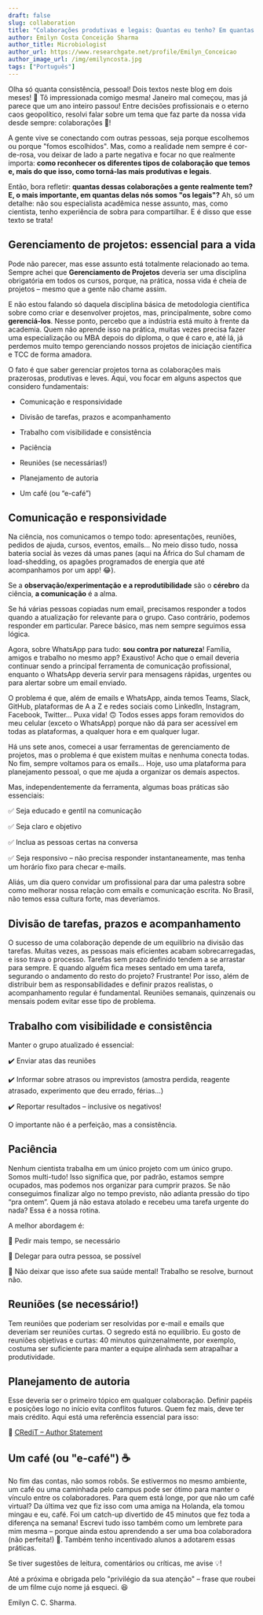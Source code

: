```yaml
---
draft: false
slug: collaboration
title: "Colaborações produtivas e legais: Quantas eu tenho? Em quantas delas eu sou [legal]?"
author: Emilyn Costa Conceição Sharma
author_title: Microbiologist
author_url: https://www.researchgate.net/profile/Emilyn_Conceicao
author_image_url: /img/emilyncosta.jpg
tags: ["Português"]
---
```


<!--truncate-->

<div style={{"text-align": "justify"}}> 

Olha só quanta consistência, pessoal! Dois textos neste blog em dois meses! 🤭 Tô impressionada comigo mesma! Janeiro mal começou, mas já parece que um ano inteiro passou! Entre decisões profissionais e o eterno caos geopolítico, resolvi falar sobre um tema que faz parte da nossa vida desde sempre: colaborações 🤝!

A gente vive se conectando com outras pessoas, seja porque escolhemos ou porque "fomos escolhidos". Mas, como a realidade nem sempre é cor-de-rosa, vou deixar de lado a parte negativa e focar no que realmente importa: **como reconhecer os diferentes tipos de colaboração que temos e, mais do que isso, como torná-las mais produtivas e legais**.

Então, bora refletir: **quantas dessas colaborações a gente realmente tem? E, o mais importante, em quantas delas nós somos "os legais"?** Ah, só um detalhe: não sou especialista acadêmica nesse assunto, mas, como cientista, tenho experiência de sobra para compartilhar. E é disso que esse texto se trata!


## Gerenciamento de projetos: essencial para a vida

Pode não parecer, mas esse assunto está totalmente relacionado ao tema. Sempre achei que **Gerenciamento de Projetos** deveria ser uma disciplina obrigatória em todos os cursos, porque, na prática, nossa vida é cheia de projetos – mesmo que a gente não chame assim.

E não estou falando só daquela disciplina básica de metodologia científica sobre como criar e desenvolver projetos, mas, principalmente, sobre como **gerenciá-los**. Nesse ponto, percebo que a indústria está muito à frente da academia. Quem não aprende isso na prática, muitas vezes precisa fazer uma especialização ou MBA depois do diploma, o que é caro e, até lá, já perdemos muito tempo gerenciando nossos projetos de iniciação científica e TCC de forma amadora.

O fato é que saber gerenciar projetos torna as colaborações mais prazerosas, produtivas e leves. Aqui, vou focar em alguns aspectos que considero fundamentais:

- Comunicação e responsividade

- Divisão de tarefas, prazos e acompanhamento

- Trabalho com visibilidade e consistência

- Paciência

- Reuniões (se necessárias!)

- Planejamento de autoria

- Um café (ou “e-café”)

## Comunicação e responsividade

Na ciência, nos comunicamos o tempo todo: apresentações, reuniões, pedidos de ajuda, cursos, eventos, emails… No meio disso tudo, nossa bateria social às vezes dá umas panes (aqui na África do Sul chamam de load-shedding, os apagões programados de energia que até acompanhamos por um app! 😂).

Se a **observação/experimentação e a reprodutibilidade** são o **cérebro** da ciência, **a comunicação** é a alma.

Se há várias pessoas copiadas num email, precisamos responder a todos quando a atualização for relevante para o grupo. Caso contrário, podemos responder em particular. Parece básico, mas nem sempre seguimos essa lógica.

Agora, sobre WhatsApp para tudo: **sou contra por natureza**! Família, amigos e trabalho no mesmo app? Exaustivo! Acho que o email deveria continuar sendo a principal ferramenta de comunicação profissional, enquanto o WhatsApp deveria servir para mensagens rápidas, urgentes ou para alertar sobre um email enviado.

O problema é que, além de emails e WhatsApp, ainda temos Teams, Slack, GitHub, plataformas de A a Z e redes sociais como LinkedIn, Instagram, Facebook, Twitter… Puxa vida! 🙃 Todos esses apps foram removidos do meu celular (exceto o WhatsApp) porque não dá para ser acessível em todas as plataformas, a qualquer hora e em qualquer lugar.

Há uns sete anos, comecei a usar ferramentas de gerenciamento de projetos, mas o problema é que existem muitas e nenhuma conecta todas. No fim, sempre voltamos para os emails… Hoje, uso uma plataforma para planejamento pessoal, o que me ajuda a organizar os demais aspectos.

Mas, independentemente da ferramenta, algumas boas práticas são essenciais:

✅ Seja educado e gentil na comunicação

✅ Seja claro e objetivo

✅ Inclua as pessoas certas na conversa

✅ Seja responsivo – não precisa responder instantaneamente, mas tenha um horário fixo para checar e-mails.

Aliás, um dia quero convidar um profissional para dar uma palestra sobre como melhorar nossa relação com emails e comunicação escrita. No Brasil, não temos essa cultura forte, mas deveríamos.

## Divisão de tarefas, prazos e acompanhamento

O sucesso de uma colaboração depende de um equilíbrio na divisão das tarefas. Muitas vezes, as pessoas mais eficientes acabam sobrecarregadas, e isso trava o processo. Tarefas sem prazo definido tendem a se arrastar para sempre. E quando alguém fica meses sentado em uma tarefa, segurando o andamento do resto do projeto? Frustrante! Por isso, além de distribuir bem as responsabilidades e definir prazos realistas, o acompanhamento regular é fundamental. Reuniões semanais, quinzenais ou mensais podem evitar esse tipo de problema.

## Trabalho com visibilidade e consistência

Manter o grupo atualizado é essencial:

✔️ Enviar atas das reuniões

✔️ Informar sobre atrasos ou imprevistos (amostra perdida, reagente atrasado, experimento que deu errado, férias…)

✔️ Reportar resultados – inclusive os negativos!

O importante não é a perfeição, mas a consistência.

## Paciência
Nenhum cientista trabalha em um único projeto com um único grupo. Somos multi-tudo! Isso significa que, por padrão, estamos sempre ocupados, mas podemos nos organizar para cumprir prazos. Se não conseguimos finalizar algo no tempo previsto, não adianta pressão do tipo “pra ontem”. Quem já não estava atolado e recebeu uma tarefa urgente do nada? Essa é a nossa rotina.

A melhor abordagem é:

🔹 Pedir mais tempo, se necessário

🔹 Delegar para outra pessoa, se possível

🔹 Não deixar que isso afete sua saúde mental! Trabalho se resolve, burnout não.

## Reuniões (se necessário!)
Tem reuniões que poderiam ser resolvidas por e-mail e emails que deveriam ser reuniões curtas. O segredo está no equilíbrio.
Eu gosto de reuniões objetivas e curtas: 40 minutos quinzenalmente, por exemplo, costuma ser suficiente para manter a equipe alinhada sem atrapalhar a produtividade.


## Planejamento de autoria
Esse deveria ser o primeiro tópico em qualquer colaboração. Definir papéis e posições logo no início evita conflitos futuros. Quem fez mais, deve ter mais crédito. Aqui está uma referência essencial para isso:

🔗 [CRediT – Author Statement](https://www.elsevier.com/researcher/author/policies-and-guidelines/credit-author-statement)

## Um café (ou "e-café") ☕

No fim das contas, não somos robôs. Se estivermos no mesmo ambiente, um café ou uma caminhada pelo campus pode ser ótimo para manter o vínculo entre os colaboradores.
Para quem está longe, por que não um café virtual? Da última vez que fiz isso com uma amiga na Holanda, ela tomou mingau e eu, café. Foi um catch-up divertido de 45 minutos que fez toda a diferença na semana!
Escrevi tudo isso também como um lembrete para mim mesma – porque ainda estou aprendendo a ser uma boa colaboradora (não perfeita!) 🤲. Também tenho incentivado alunos a adotarem essas práticas.

Se tiver sugestões de leitura, comentários ou críticas, me avise 💡!

Até a próxima e obrigada pelo "privilégio da sua atenção" – frase que roubei de um filme cujo nome já esqueci. 😆

Emilyn C. C. Sharma.

</div>
